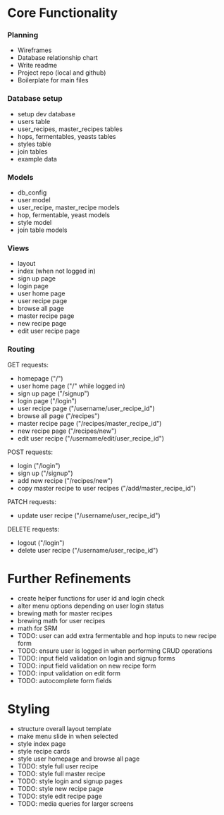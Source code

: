 # Core Functionality

### Planning
* Wireframes
* Database relationship chart
* Write readme
* Project repo (local and github)
* Boilerplate for main files

### Database setup
* setup dev database
* users table
* user_recipes, master_recipes tables
* hops, fermentables, yeasts tables
* styles table
* join tables
* example data

### Models
* db_config
* user model
* user_recipe, master_recipe models
* hop, fermentable, yeast models
* style model
* join table models

### Views
* layout
* index (when not logged in)
* sign up page
* login page
* user home page
* user recipe page
* browse all page
* master recipe page
* new recipe page
* edit user recipe page

### Routing
GET requests:
* homepage ("/")
* user home page ("/" while logged in)
* sign up page ("/signup")
* login page ("/login")
* user recipe page ("/username/user_recipe_id")
* browse all page ("/recipes")
* master recipe page ("/recipes/master_recipe_id")
* new recipe page ("/recipes/new")
* edit user recipe ("/username/edit/user_recipe_id")

POST requests:
* login ("/login")
* sign up ("/signup")
* add new recipe ("/recipes/new")
* copy master recipe to user recipes ("/add/master_recipe_id")

PATCH requests:
* update user recipe ("/username/user_recipe_id")

DELETE requests:
* logout ("/login")
* delete user recipe ("/username/user_recipe_id")

# Further Refinements
* create helper functions for user id and login check
* alter menu options depending on user login status
* brewing math for master recipes
* brewing math for user recipes
* math for SRM
* TODO: user can add extra fermentable and hop inputs to new recipe form
* TODO: ensure user is logged in when performing CRUD operations
* TODO: input field validation on login and signup forms
* TODO: input field validation on new recipe form
* TODO: input validation on edit form
* TODO: autocomplete form fields

# Styling
* structure overall layout template
* make menu slide in when selected
* style index page
* style recipe cards
* style user homepage and browse all page
* TODO: style full user recipe
* TODO: style full master recipe
* TODO: style login and signup pages
* TODO: style new recipe page
* TODO: style edit recipe page
* TODO: media queries for larger screens
